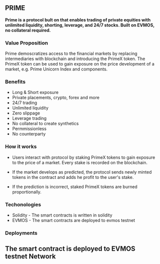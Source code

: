 ## PRIME

**Prime is a protocol bult on that enables trading of private equities with unlimited liquidity, shorting, leverage, and 24/7 stocks. Built on EVMOS, no collateral required.**


### Value Proposition

Prime demoscratizes access to the financial markets by replacing intermediaries    with blockchain and introducing the PrimeX token. The PrimeX token can be used to gain exposure on the price development of a market, e.g. Prime Unicorn Index and components.

### Benefits

- Long & Short exposure
- Private placements, crypto, forex and more
- 24/7 trading
- Unlimited liquidity
- Zero slippage
- Leverage trading
- No collateral to create synthetics
- Permmissionless
- No counterparty

### How it works

- Users interact with protocol by staking PrimeX tokens to gain exposure to the price of a market. Every stake is recorded on the blockchain.

- If the market develops as predicted, the protocol sends newly minted tokens in the contract and adds he profit to the user's stake.

- If the prediction is incorrect, staked PrimeX tokens are burned proportionally.

### Techonologies

- Solidity - The smart contracts is written in solidity
- EVMOS - The smart contracts are deployed to evmos testnet

### Deployments

The smart contract is deployed to EVMOS testnet Network
- 
